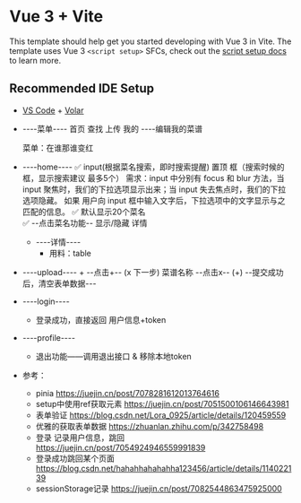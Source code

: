 # Vue 3 + Vite

This template should help get you started developing with Vue 3 in Vite. The template uses Vue 3 `<script setup>` SFCs, check out the [script setup docs](https://v3.vuejs.org/api/sfc-script-setup.html#sfc-script-setup) to learn more.

## Recommended IDE Setup

- [VS Code](https://code.visualstudio.com/) + [Volar](https://marketplace.visualstudio.com/items?itemName=johnsoncodehk.volar)


+ ----菜单----
    首页
    查找
    上传
    我的
      ----编辑我的菜谱


    菜单：在谁那谁变红
+ ----home----
    ✅ input(根据菜名搜索，即时搜索提醒)   置顶
        框（搜索时候的框，显示搜索建议 最多5个）
        需求：input 中分别有 focus 和 blur 方法，当 input 聚焦时，我们的下拉选项显示出来；当 input 失去焦点时，我们的下拉选项隐藏。
                如果 用户向 input 框中输入文字后，下拉选项中的文字显示与之匹配的信息。 
    ✅ 默认显示20个菜名    
    ✅    --点击菜名功能-- 显示/隐藏 详情
    + ----详情----
        + 用料：table
+ ----upload----
      +
      --点击+-- (x      下一步)  菜谱名称
      --点击x-- (+)
      --提交成功后，清空表单数据---
+ ----login----
    + 登录成功，直接返回 用户信息+token
+ ----profile----
    + 退出功能——调用退出接口 & 移除本地token


+ 参考：
    + pinia  https://juejin.cn/post/7078281612013764616
    + setup中使用ref获取元素 https://juejin.cn/post/7051500106146643981
    + 表单验证 https://blog.csdn.net/Lora_0925/article/details/120459559
    + 优雅的获取表单数据 https://zhuanlan.zhihu.com/p/342758498
    + 登录 记录用户信息，跳回 https://juejin.cn/post/7054924946559991839
    + 登录成功跳回某个页面 https://blog.csdn.net/hahahhahahahha123456/article/details/114022139
    + sessionStorage记录 https://juejin.cn/post/7082544863475925000